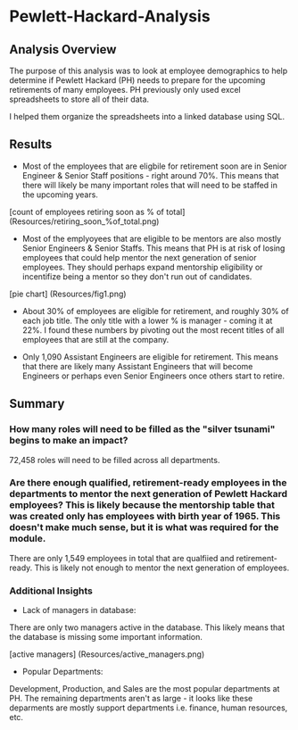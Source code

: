 # Pewlett-Hackard-Analysis

## Analysis Overview

The purpose of this analysis was to look at employee demographics to help determine if Pewlett Hackard (PH) needs to prepare for the upcoming retirements of many employees. PH previously only used excel spreadsheets to store all of their data. 

I helped them organize the spreadsheets into a linked database using SQL.

## Results

* Most of the employees that are eligbile for retirement soon are in Senior Engineer & Senior Staff positions - right around 70%. This means that there will likely be many important roles that will need to be staffed in the upcoming years.

[count of employees retiring soon as % of total] (Resources/retiring_soon_%of_total.png)

* Most of the emplyoyees that are eligible to be mentors are also mostly Senior Engineers & Senior Staffs. This means that PH is at risk of losing employees that could help mentor the next generation of senior employees. They should perhaps expand mentorship eligibility or incentifize being a mentor so they don't run out of candidates.

[pie chart] (Resources/fig1.png)

* About 30% of employees are eligible for retirement, and roughly 30% of each job title. The only title with a lower % is manager - coming it at 22%. I found these numbers by pivoting out the most recent titles of all employees that are still at the company.

* Only 1,090 Assistant Engineers are eligible for retirement. This means that there are likely many Assistant Engineers that will become Engineers or perhaps even Senior Engineers once others start to retire.

## Summary

### How many roles will need to be filled as the "silver tsunami" begins to make an impact?

72,458 roles will need to be filled across all departments. 

### Are there enough qualified, retirement-ready employees in the departments to mentor the next generation of Pewlett Hackard employees? This is likely because the mentorship table that was created only has employees with birth year of 1965. This doesn't make much sense, but it is what was required for the module.

There are only 1,549 employees in total that are qualfiied and retirement-ready. This is likely not enough to mentor the next generation of employees. 

### Additional Insights

* Lack of managers in database:

There are only two managers active in the database. This likely means that the database is missing some important information.

[active managers] (Resources/active_managers.png)

* Popular Departments:

Development, Production, and Sales are the most popular departments at PH. The remaining departments aren't as large - it looks like these deparments are mostly support departments i.e. finance, human resources, etc.
